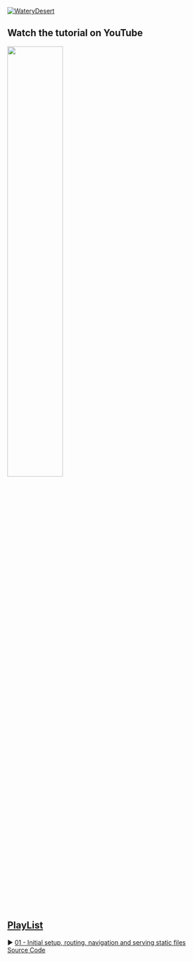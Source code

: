 <div align="left">

[![WateryDesert](https://img.shields.io/badge/WateryDesert-Website-F8D977?style=for-the-badge)](https://waterydesert.com)
</div>

## Watch the tutorial on YouTube

<div align="left">
      <a href="https://youtu.be/LS7N9P16ppk">
         <img src="https://img.youtube.com/vi/LS7N9P16ppk/0.jpg" style="width:50%;">
      </a>
</div>

## [PlayList](https://www.youtube.com/playlist?list=PLo5Oa5DU0IYnXbSRNQrFrAW804drtEqeU)

▶️ [01 - Initial setup, routing, navigation and serving static files](https://youtu.be/LS7N9P16ppk) <br>
[Source Code](https://github.com/watery-desert/axum_askama_tutorial/tree/01)
